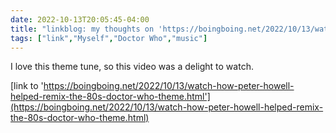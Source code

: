 ---date: 2022-10-13T20:05:45-04:00title: "linkblog: my thoughts on 'https://boingboing.net/2022/10/13/watch-how-peter-howell-helped-remix-the-80s-doctor-who-theme.html'"tags: ["link","Myself","Doctor Who","music"]---I love this theme tune, so this video was a delight to watch. [link to 'https://boingboing.net/2022/10/13/watch-how-peter-howell-helped-remix-the-80s-doctor-who-theme.html'](https://boingboing.net/2022/10/13/watch-how-peter-howell-helped-remix-the-80s-doctor-who-theme.html)